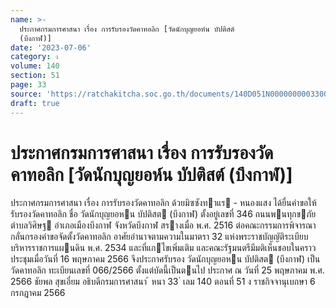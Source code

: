```yaml
---
name: >-
  ประกาศกรมการศาสนา เรื่อง การรับรองวัดคาทอลิก [วัดนักบุญยอห์น บัปติสต์
  (บึงกาฬ)]
date: '2023-07-06'
category: ง
volume: 140
section: 51
page: 33
source: 'https://ratchakitcha.soc.go.th/documents/140D051N0000000003300.pdf'
draft: true
---
```


# ประกาศกรมการศาสนา เรื่อง การรับรองวัดคาทอลิก [วัดนักบุญยอห์น บัปติสต์ (บึงกาฬ)]

ประกาศกรมการศาสนา เรื่อง การรับรองวัดคาทอลิก ด้วยมิซซังทาแร - หนองแสง ได้ยื่นคําขอให้รับรองวัดคาทอลิก ชื่อ วัดนักบุญยอหน บัปติสต (บึงกาฬ) ตั้งอยู่เลขที่ 346 ถนนพนทุกขภัย ตําบลวิศิษฐ อําเภอเมืองบึงกาฬ จังหวัดบึงกาฬ สรางเมื่อ พ.ศ. 2516 ต่อคณะกรรมการพิจารณากลั่นกรองคําขอจัดตั้งวัดคาทอลิก อาศัยอํานาจตามความในมาตรา 32 แห่งพระราชบัญญัติระเบียบบริหารราชการแผนดิน พ.ศ. 2534 และที่แกไขเพิ่มเติม และคณะรัฐมนตรีมีมติเห็นชอบในคราวประชุมเมื่อวันที่ 16 พฤษภาคม 2566 จึงประกาศรับรอง วัดนักบุญยอหน บัปติสต (บึงกาฬ) เป็นวัดคาทอลิก ทะเบียนเลขที่ 066/2566 ตั้งแต่บัดนี้เป็นตนไป ประกาศ ณ วันที่ 25 พฤษภาคม พ.ศ. 2566 ชัยพล สุขเอี่ยม อธิบดีกรมการศาสนา ้ หนา 33 ่ เลม 140 ตอนที่ 51 ง ราชกิจจานุเบกษา 6 กรกฎาคม 2566
